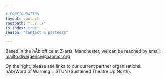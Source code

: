 ```yaml
---

# CONFIGURATION
layout: contact
rootpath: "../../"
is_index: true
season: "contact & partners"

---
```

Based in the hÅb office at Z-arts, Manchester, we can be reached by email: <mailto:divergency@habmcr.org>        
         
On the right, please see links to our current partner organisations: hÅb/Word of Warning + STUN (Sustained Theatre Up North).
